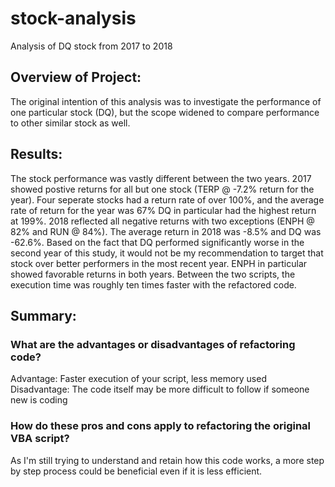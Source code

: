 # stock-analysis
Analysis of DQ stock from 2017 to 2018

## Overview of Project:
The original intention of this analysis was to investigate the performance of one particular stock (DQ), but the scope widened to compare performance to other similar stock as well.

## Results:
The stock performance was vastly different between the two years.  2017 showed postive returns for all but one stock (TERP @ -7.2% return for the year).  Four seperate stocks had a return rate of over 100%, and the average rate of return for the year was 67%  DQ in particular had the highest return at 199%.  2018 reflected all negative returns with two exceptions (ENPH @ 82% and RUN @ 84%). The average return in 2018 was -8.5% and DQ was -62.6%.  Based on the fact that DQ performed significantly worse in the second year of this study, it would not be my recommendation to target that stock over better performers in the most recent year.  ENPH in particular showed favorable returns in both years.  Between the two scripts, the execution time was roughly ten times faster with the refactored code.



## Summary:
### What are the advantages or disadvantages of refactoring code?
Advantage: Faster execution of your script, less memory used
Disadvantage: The code itself may be more difficult to follow if someone new is coding

### How do these pros and cons apply to refactoring the original VBA script?
As I'm still trying to understand and retain how this code works, a more step by step process could be beneficial even if it is less efficient.
